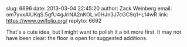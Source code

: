 slug:    6696
date:    2013-03-04 22:45:20
author:  Zack Weinberg
email:   om7yvxAlUKqS.5gfU4gJriNA2nKOL.v0HJn3J7cGC9q1+L14wR
link:     https://www.owlfolio.org/
replyto: 6692

That's a cute idea, but I might want to polish it a bit more first.
It may not have been clear: the floor is open for suggested additions.
